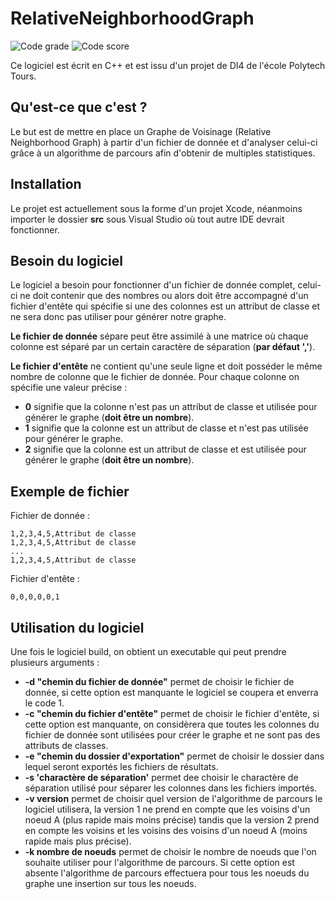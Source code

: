 # RelativeNeighborhoodGraph

![Code grade](https://www.code-inspector.com/project/2444/status/svg)
![Code score](https://www.code-inspector.com/project/2444/score/svg)

Ce logiciel est écrit en C++ et est issu d'un projet de DI4 de l'école Polytech Tours.

## Qu'est-ce que c'est ?

Le but est de mettre en place un Graphe de Voisinage (Relative Neighborhood Graph) à partir d'un fichier de donnée et d'analyser celui-ci grâce à un algorithme de parcours afin d'obtenir de multiples statistiques.

## Installation

Le projet est actuellement sous la forme d'un projet Xcode, néanmoins importer le dossier **src** sous Visual Studio où tout autre IDE devrait fonctionner.

## Besoin du logiciel
Le logiciel a besoin pour fonctionner d'un fichier de donnée complet, celui-ci ne doit contenir que des nombres ou alors doit être accompagné d'un fichier d'entête qui spécifie si une des colonnes est un attribut de classe et ne sera donc pas utiliser pour générer notre graphe.

**Le fichier de donnée** sépare peut être assimilé à une matrice où chaque colonne est séparé par un certain caractère de séparation (**par défaut ','**).

**Le fichier d'entête** ne contient qu'une seule ligne et doit posséder le même nombre de colonne que le fichier de donnée. 
Pour chaque colonne on spécifie une valeur précise :

* **0** signifie que la colonne n'est pas un attribut de classe et utilisée pour générer le graphe (**doit être un nombre**).
* **1** signifie que la colonne est un attribut de classe et n'est pas utilisée pour générer le graphe.
* **2** signifie que la colonne est un attribut de classe et est utilisée pour générer le graphe (**doit être un nombre**).

## Exemple de fichier

Fichier de donnée :

```
1,2,3,4,5,Attribut de classe
1,2,3,4,5,Attribut de classe
...
1,2,3,4,5,Attribut de classe
```

Fichier d'entête :

```
0,0,0,0,0,1
```

## Utilisation du logiciel

Une fois le logiciel build, on obtient un executable qui peut prendre plusieurs arguments :

* **-d "chemin du fichier de donnée"** permet de choisir le fichier de donnée, si cette option est manquante le logiciel se coupera et enverra le code 1.
* **-c "chemin du fichier d'entête"** permet de choisir le fichier d'entête, si cette option est manquante, on considèrera que toutes les colonnes du fichier de donnée sont utilisées pour créer le graphe et ne sont pas des attributs de classes.
*  **-e "chemin du dossier d'exportation"** permet de choisir le dossier dans lequel seront exportés les fichiers de résultats.
*  **-s 'charactère de séparation'** permet dee choisir le charactère de séparation utilisé pour séparer les colonnes dans les fichiers importés.
*  **-v version** permet de choisir quel version de l'algorithme de parcours le logiciel utilisera, la version 1 ne prend en compte que les voisins d'un noeud A (plus rapide mais moins précise) tandis que la version 2 prend en compte les voisins et les voisins des voisins d'un noeud A (moins rapide mais plus précise).
*  **-k nombre de noeuds** permet de choisir le nombre de noeuds que l'on souhaite utiliser pour l'algorithme de parcours. Si cette option est absente l'algorithme de parcours effectuera pour tous les noeuds du graphe une insertion sur tous les noeuds.

